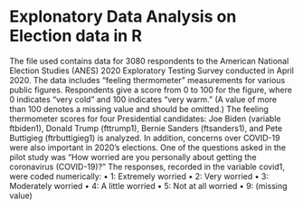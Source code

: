 # Explonatory Data Analysis on Election data in R
The file used contains data for 3080 respondents to the American National Election Studies (ANES) 2020 Exploratory Testing Survey conducted in April 2020. The data includes “feeling thermometer” measurements for various public figures. Respondents give a score from 0 to 100 for the figure, where 0 indicates “very cold” and 100 indicates “very warm.” (A value of more than 100 denotes a missing value and should be omitted.) The feeling thermometer scores for four Presidential candidates: Joe Biden (variable ftbiden1), Donald Trump (fttrump1), Bernie Sanders (ftsanders1), and Pete Buttigieg (ftrbuttigieg1) is analyzed. In addition, concerns over COVID-19 were also important in 2020’s elections. One of the questions asked in the pilot study was “How worried are you personally about getting the coronavirus (COVID-19)?” The responses, recorded in the variable covid1, were coded numerically:
• 1: Extremely worried
• 2: Very worried
• 3: Moderately worried
• 4: A little worried
• 5: Not at all worried
• 9: (missing value)
